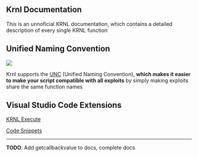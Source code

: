 ## Krnl Documentation
This is an unnoficial KRNL documentation, which contains a detailed description of every single KRNL function

## Unified Naming Convention
<p>
    <img src="https://scriptunc.org/badge.png"/>
</p>

Krnl supports the [UNC](scriptunc.org) (Unified Naming Convention), **which makes it easier to make your script compatible with all exploits** by simply making exploits share the same function names

## Visual Studio Code Extensions
[KRNL Execute](https://marketplace.visualstudio.com/items?itemName=kaisei-kto.krnl-execute)

[Code Snippets](https://marketplace.visualstudio.com/items?itemName=zzerexx.krnl-snippets)

---
**TODO**: Add getcallbackvalue to docs, complete docs